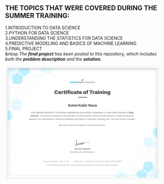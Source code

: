 ## THE TOPICS THAT WERE COVERED DURING THE SUMMER TRAINING:

 1.INTRODUCTION TO DATA SCIENCE<br />
 2.PYTHON FOR DATA SCIENCE<br />
 3.UNDERSTANDING THE STATISTICS FOR DATA SCIENCE<br />
 4.PREDICTIVE MODELING AND BASICS OF MACHINE LEARNING<br />
 5.FINAL PROJECT<br />
  &nbsp *The **final project** has been posted to this repository, which includes both the **problem description** and the **solution.*** <br />

![](Certificate.png)
